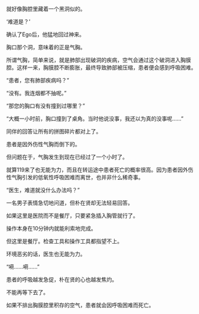 就好像胸腔里藏着一个黑洞似的。

‘难道是？’

确认了Ego后，他猛地回过神来。

胸口那个洞，意味着的正是气胸。

所谓气胸，简单来说，就是肺部出现破洞的疾病，空气会通过这个破洞进入胸膜腔。这样一来，胸膜腔不断膨胀，最终导致肺部被压缩，患者便会感到呼吸困难。

“患者，您有肺部疾病吗？”

“没有。我连烟都不抽呢。”

“那您的胸口有没有撞到过哪里？”

“大概一小时前，胸口撞到了桌角。当时他说没事，我还以为真的没事呢……”

同伴的回答让所有的拼图碎片都对上了。

患者是因外伤性气胸而倒下的。

但问题在于，气胸发生到现在已经过了一个小时了。

就算119来了也无能为力，而且在转运途中患者死亡的概率很高。因为患者因外伤性气胸引发的低氧性呼吸困难而离世，也并非什么稀奇事。

“医生，难道就没什么办法吗？”

一名男子表情急切地问道，但朴在贤却无法轻易回答。

如果这里是医院而不是餐厅，只要紧急插入胸管就行了。

操作本身在10分钟内就能利索地完成。

但这里是餐厅。检查工具和操作工具都指望不上。

环境恶劣的话，医生也无能为力。

“嗬……嗬……”

患者的呼吸越发急促，朴在贤的心也越发焦灼。

不能再等下去了。

如果不排出胸膜腔里积存的空气，患者就会因呼吸困难而死亡。